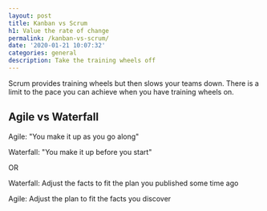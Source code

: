 ```yaml
---
layout: post
title: Kanban vs Scrum
h1: Value the rate of change
permalink: /kanban-vs-scrum/
date: '2020-01-21 10:07:32'
categories: general
description: Take the training wheels off 
---
```

Scrum provides training wheels but then slows your teams down. There is a limit to the pace you can achieve when you have training wheels on.

## Agile vs Waterfall

Agile: "You make it up as you go along"

Waterfall: "You make it up before you start"

OR

Waterfall: Adjust the facts to fit the plan you published some time ago

Agile: Adjust the plan to fit the facts you discover